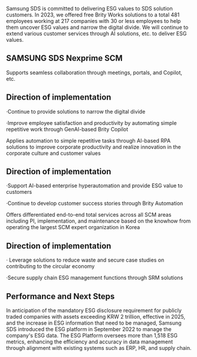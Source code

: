 Samsung SDS is committed to delivering ESG values to SDS solution customers. In 2023, we offered free Brity Works solutions to a total 481 employees working at 217 companies with 30 or less employees to help them uncover ESG values and narrow the digital divide. We will continue to extend various customer services through AI solutions, etc. to deliver ESG values.

## **SAMSUNG SDS Nexprime SCM**

Supports seamless collaboration through meetings, portals, and Copilot, etc.

## **Direction of implementation**

·Continue to provide solutions to narrow the digital divide

·Improve employee satisfaction and productivity by automating simple repetitive work through GenAI-based Brity Copilot

Applies automation to simple repetitive tasks through AI-based RPA solutions to improve corporate productivity and realize innovation in the corporate culture and customer values

## **Direction of implementation**

·Support AI-based enterprise hyperautomation and provide ESG value to customers

·Continue to develop customer success stories through Brity Automation

Offers differentiated end-to-end total services across all SCM areas including PI, implementation, and maintenance based on the knowhow from operating the largest SCM expert organization in Korea

## **Direction of implementation**

· Leverage solutions to reduce waste and secure case studies on contributing to the circular economy

·Secure supply chain ESG management functions through SRM solutions

## **Performance and Next Steps**

In anticipation of the mandatory ESG disclosure requirement for publicly traded companies with assets exceeding KRW 2 trillion, effective in 2025, and the increase in ESG information that need to be managed, Samsung SDS introduced the ESG platform in September 2022 to manage the company's ESG data. The ESG Platform oversees more than 1,518 ESG metrics, enhancing the efficiency and accuracy in data management through alignment with existing systems such as ERP, HR, and supply chain.
